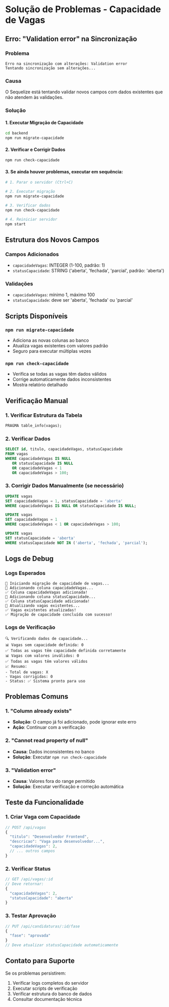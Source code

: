 # Solução de Problemas - Capacidade de Vagas

## Erro: "Validation error" na Sincronização

### Problema
```
Erro na sincronização com alterações: Validation error
Tentando sincronização sem alterações...
```

### Causa
O Sequelize está tentando validar novos campos com dados existentes que não atendem às validações.

### Solução

#### 1. Executar Migração de Capacidade
```bash
cd backend
npm run migrate-capacidade
```

#### 2. Verificar e Corrigir Dados
```bash
npm run check-capacidade
```

#### 3. Se ainda houver problemas, executar em sequência:
```bash
# 1. Parar o servidor (Ctrl+C)

# 2. Executar migração
npm run migrate-capacidade

# 3. Verificar dados
npm run check-capacidade

# 4. Reiniciar servidor
npm start
```

## Estrutura dos Novos Campos

### Campos Adicionados
- `capacidadeVagas`: INTEGER (1-100, padrão: 1)
- `statusCapacidade`: STRING ('aberta', 'fechada', 'parcial', padrão: 'aberta')

### Validações
- `capacidadeVagas`: mínimo 1, máximo 100
- `statusCapacidade`: deve ser 'aberta', 'fechada' ou 'parcial'

## Scripts Disponíveis

### `npm run migrate-capacidade`
- Adiciona as novas colunas ao banco
- Atualiza vagas existentes com valores padrão
- Seguro para executar múltiplas vezes

### `npm run check-capacidade`
- Verifica se todas as vagas têm dados válidos
- Corrige automaticamente dados inconsistentes
- Mostra relatório detalhado

## Verificação Manual

### 1. Verificar Estrutura da Tabela
```sql
PRAGMA table_info(vagas);
```

### 2. Verificar Dados
```sql
SELECT id, titulo, capacidadeVagas, statusCapacidade 
FROM vagas 
WHERE capacidadeVagas IS NULL 
   OR statusCapacidade IS NULL
   OR capacidadeVagas < 1 
   OR capacidadeVagas > 100;
```

### 3. Corrigir Dados Manualmente (se necessário)
```sql
UPDATE vagas 
SET capacidadeVagas = 1, statusCapacidade = 'aberta' 
WHERE capacidadeVagas IS NULL OR statusCapacidade IS NULL;

UPDATE vagas 
SET capacidadeVagas = 1 
WHERE capacidadeVagas < 1 OR capacidadeVagas > 100;

UPDATE vagas 
SET statusCapacidade = 'aberta' 
WHERE statusCapacidade NOT IN ('aberta', 'fechada', 'parcial');
```

## Logs de Debug

### Logs Esperados
```
🔄 Iniciando migração de capacidade de vagas...
📝 Adicionando coluna capacidadeVagas...
✅ Coluna capacidadeVagas adicionada!
📝 Adicionando coluna statusCapacidade...
✅ Coluna statusCapacidade adicionada!
🔄 Atualizando vagas existentes...
✅ Vagas existentes atualizadas!
✅ Migração de capacidade concluída com sucesso!
```

### Logs de Verificação
```
🔍 Verificando dados de capacidade...
📊 Vagas sem capacidade definida: 0
✅ Todas as vagas têm capacidade definida corretamente
📊 Vagas com valores inválidos: 0
✅ Todas as vagas têm valores válidos
📈 Resumo:
- Total de vagas: X
- Vagas corrigidas: 0
- Status: ✅ Sistema pronto para uso
```

## Problemas Comuns

### 1. "Column already exists"
- **Solução**: O campo já foi adicionado, pode ignorar este erro
- **Ação**: Continuar com a verificação

### 2. "Cannot read property of null"
- **Causa**: Dados inconsistentes no banco
- **Solução**: Executar `npm run check-capacidade`

### 3. "Validation error"
- **Causa**: Valores fora do range permitido
- **Solução**: Executar verificação e correção automática

## Teste da Funcionalidade

### 1. Criar Vaga com Capacidade
```javascript
// POST /api/vagas
{
  "titulo": "Desenvolvedor Frontend",
  "descricao": "Vaga para desenvolvedor...",
  "capacidadeVagas": 2,
  // ... outros campos
}
```

### 2. Verificar Status
```javascript
// GET /api/vagas/:id
// Deve retornar:
{
  "capacidadeVagas": 2,
  "statusCapacidade": "aberta"
}
```

### 3. Testar Aprovação
```javascript
// PUT /api/candidaturas/:id/fase
{
  "fase": "aprovada"
}
// Deve atualizar statusCapacidade automaticamente
```

## Contato para Suporte

Se os problemas persistirem:
1. Verificar logs completos do servidor
2. Executar scripts de verificação
3. Verificar estrutura do banco de dados
4. Consultar documentação técnica 